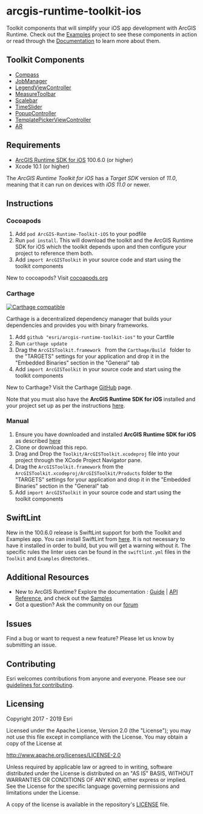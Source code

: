 # arcgis-runtime-toolkit-ios
Toolkit components that will simplify your iOS app development with ArcGIS Runtime. Check out the [Examples](/Examples) project to see these components in action or read through the [Documentation](/Documentation) to learn more about them.


## Toolkit Components

* [Compass](Documentation/Compass)
* [JobManager](Documentation/JobManager)
* [LegendViewController](Documentation/LegendViewController)
* [MeasureToolbar](Documentation/MeasureToolbar)
* [Scalebar](Documentation/Scalebar)
* [TimeSlider](Documentation/TimeSlider)
* [PopupController](Documentation/PopupController)
* [TemplatePickerViewController](Documentation/TemplatePicker)
* [AR](Documentation/AR)

## Requirements
* [ArcGIS Runtime SDK for iOS](https://developers.arcgis.com/en/ios/) 100.6.0 (or higher)
* Xcode 10.1 (or higher)

The *ArcGIS Runtime Toolkit for iOS* has a *Target SDK* version of *11.0*, meaning that it can run on devices with *iOS 11.0* or newer.

## Instructions

### Cocoapods
 1. Add `pod ArcGIS-Runtime-Toolkit-iOS` to your podfile
 2. Run `pod install`. This will download the toolkit and the ArcGIS Runtime SDK for iOS which the toolkit depends upon and then configure your project to reference them both.	
 3. Add `import ArcGISToolkit` in your source code and start using the toolkit components 

 New to cocoapods? Visit [cocoapods.org](https://cocoapods.org/)

### Carthage

[![Carthage compatible](https://img.shields.io/badge/Carthage-compatible-4BC51D.svg?style=flat)](https://github.com/Carthage/Carthage)

Carthage is a decentralized dependency manager that builds your dependencies and provides you with binary frameworks.

 1. Add `github "esri/arcgis-runtime-toolkit-ios"` to your Cartfile
 2. Run `carthage update`
 3. Drag the `ArcGISToolkit.framework ` from the `Carthage/Build ` folder to the "TARGETS" settings for your application and drop it in the "Embedded Binaries" section in the "General" tab
 4. Add `import ArcGISToolkit` in your source code and start using the toolkit components 

New to Carthage? Visit the Carthage [GitHub](https://github.com/Carthage/Carthage) page.

Note that you must also have the __ArcGIS Runtime SDK for iOS__ installed and your project set up as per the instructions [here](https://developers.arcgis.com/ios/latest/swift/guide/install.htm#ESRI_SECTION1_D57435A2BEBC4D29AFA3A4CAA722506A).

### Manual
 1. Ensure you have downloaded and installed __ArcGIS Runtime SDK for iOS__ as described [here](https://developers.arcgis.com/ios/latest/swift/guide/install.htm#ESRI_SECTION1_D57435A2BEBC4D29AFA3A4CAA722506A)
 2. Clone or download this repo. 
 3. Drag and Drop the `Toolkit/ArcGISToolkit.xcodeproj` file into your project through the XCode Project Navigator pane.
 4. Drag the `ArcGISToolkit.framework` from the `ArcGISToolkit.xcodeproj/ArcGISToolkit/Products` folder to the "TARGETS" settings for your application and drop it in the "Embedded Binaries" section in the "General" tab
 5. Add `import ArcGISToolkit` in your source code and start using the toolkit components 

## SwiftLint
New in the 100.6.0 release is SwiftLint support for both the Toolkit and Examples app.  You can install SwiftLint from [here](https://github.com/realm/SwiftLint).  It is not necessary to have it installed in order to build, but you will get a warning without it.  The specific rules the linter uses can be found in the `swiftlint.yml` files in the `Toolkit` and `Examples` directories.


## Additional Resources

* New to ArcGIS Runtime? Explore the documentation : [Guide](https://developers.arcgis.com/ios) | [API Reference](https://developers.arcgis.com/ios/latest/api-reference/), and check out the [Samples](https://github.com/Esri/arcgis-runtime-samples-ios)
* Got a question? Ask the community on our [forum](http://geonet.esri.com/community/developers/native-app-developers/arcgis-runtime-sdk-for-ios)

## Issues

Find a bug or want to request a new feature?  Please let us know by submitting an issue.

## Contributing

Esri welcomes contributions from anyone and everyone. Please see our [guidelines for contributing](https://github.com/esri/contributing).

## Licensing
Copyright 2017 - 2019 Esri

Licensed under the Apache License, Version 2.0 (the "License");
you may not use this file except in compliance with the License.
You may obtain a copy of the License at

   http://www.apache.org/licenses/LICENSE-2.0

Unless required by applicable law or agreed to in writing, software
distributed under the License is distributed on an "AS IS" BASIS,
WITHOUT WARRANTIES OR CONDITIONS OF ANY KIND, either express or implied.
See the License for the specific language governing permissions and
limitations under the License.

A copy of the license is available in the repository's [LICENSE]( /LICENSE) file.


